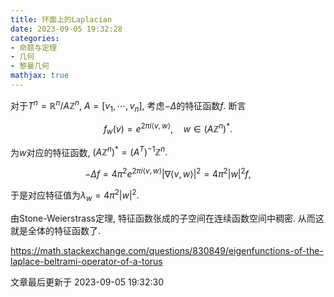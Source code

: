 ```yaml
---
title: 环面上的Laplacian
date: 2023-09-05 19:32:28
categories: 
- 命题与定理
- 几何
- 黎曼几何
mathjax: true
---
```


对于$T^n=\mathbb{R}^n/A\mathbb{Z}^n,$ $A=[v_1,\cdots,v_n],$
考虑$-\Delta$的特征函数$f.$ 断言


$$
f_w(v)=e^{2\pi i \left<{}v,w\right>},\quad w\in (A\mathbb{Z}^n)^\ast .
$$


为$w$对应的特征函数, $(A\mathbb{Z}^n)^\ast =(A^T)^{-1}\mathbb{Z}^n.$


$$
-\Delta f=4\pi^2e^{2\pi i\left<{}v,w\right>}|\nabla \left<{}v,w\right>|^2=4\pi^2 |w|^2 f,
$$


于是对应特征值为$\lambda_w=4\pi^2 |w|^2.$

由Stone-Weierstrass定理, 特征函数张成的子空间在连续函数空间中稠密.
从而这就是全体的特征函数了.

https://math.stackexchange.com/questions/830849/eigenfunctions-of-the-laplace-beltrami-operator-of-a-torus

文章最后更新于 2023-09-05 19:32:30 
